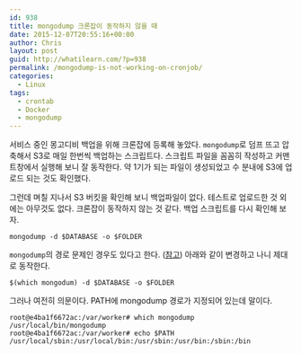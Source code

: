 ```yaml
---
id: 938
title: mongodump 크론잡이 동작하지 않을 때
date: 2015-12-07T20:55:16+00:00
author: Chris
layout: post
guid: http://whatilearn.com/?p=938
permalink: /mongodump-is-not-working-on-cronjob/
categories:
  - Linux
tags:
  - crontab
  - Docker
  - mongodump
---
```

서비스 중인 몽고디비 백업을 위해 크론잡에 등록해 놓았다. `mongodump`로 덤프 뜨고 압축해서 S3로 매일 한번씩 백업하는 스크립트다. 스크립트 파일을 꼼꼼히 작성하고 커맨트창에서 실행해 보니 잘 동작한다. 약 1기가 되는 파일이 생성되었고 수 분내에 S3에 업로드 되는 것도 확인했다. 

그런데 며칠 지나서 S3 버킷을 확인해 보니 백업파일이 없다. 테스트로 업로드한 것 외에는 아무것도 없다. 크론잡이 동작하지 않는 것 같다. 백업 스크립트를 다시 확인해 보자.

```
mongodump -d $DATABASE -o $FOLDER
```

`mongodump`의 경로 문제인 경우도 있다고 한다. ([참고](http://serverfault.com/questions/269977/why-does-my-backup-script-work-when-i-run-it-but-not-when-its-run-via-cron)) 아래와 같이 변경하고 나니 제대로 동작한다.

```
$(which mongodum) -d $DATABASE -o $FOLDER
```

그러나 여전히 의문이다. PATH에 mongodump 경로가 지정되어 있는데 말이다.

```
root@e4ba1f6672ac:/var/worker# which mongodump
/usr/local/bin/mongodump
root@e4ba1f6672ac:/var/worker# echo $PATH
/usr/local/sbin:/usr/local/bin:/usr/sbin:/usr/bin:/sbin:/bin
```
